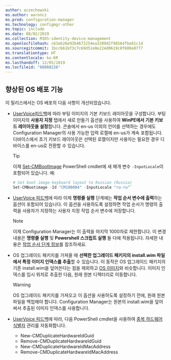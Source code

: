 ```yaml
---
author: aczechowski
ms.author: aaroncz
ms.prod: configuration-manager
ms.technology: configmgr-other
ms.topic: include
ms.date: 08/02/2019
ms.collection: M365-identity-device-management
ms.openlocfilehash: c63eb26e93b4672254ea3209d2f96564fbe81c1d
ms.sourcegitcommit: 1bccb61bf3c7c69d51e0e224d0619c8f608e8777
ms.translationtype: HT
ms.contentlocale: ko-KR
ms.lasthandoff: 12/05/2019
ms.locfileid: "68860226"
---
```

## <a name="bkmk_osd"></a> 향상된 OS 배포 기능

이 릴리스에서는 OS 배포의 다음 사항이 개선되었습니다.

- [UserVoice피드백](https://configurationmanager.uservoice.com/forums/300492-ideas/suggestions/35370691-ability-to-specify-the-keyboard-layout-in-the-boot)에 따라 부팅 이미지의 기본 키보드 레이아웃을 구성합니다. 부팅 이미지의 **사용자 지정** 탭에서 새로 만들기 옵션을 사용하여 **WinPE에서 기본 키보드 레이아웃을 설정**합니다. 콘솔에서 en-us 이외의 언어를 선택하는 경우에도 Configuration Manager의 사용 가능한 입력 로캘에 en-us가 계속 포함됩니다. 디바이스에서 초기 키보드 레이아웃은 선택된 로캘이지만 사용자는 필요한 경우 디바이스를 en-us로 전환할 수 있습니다.<!-- 4910348 -->

    > [!Tip]
    > 이제 [Set-CMBootImage](https://docs.microsoft.com/powershell/module/configurationmanager/set-cmbootimage?view=sccm-ps) PowerShell cmdlet에 새 매개 변수 `-InputLocale`이 포함되어 있습니다. 예:
    >
    > ```PowerShell
    > # Set boot image keyboard layout to Russian (Russia)
    > Set-CMBootimage -Id "CM100004" -InputLocale "ru-ru"`
    > ```

- [UserVoice 피드백](https://configurationmanager.uservoice.com/forums/300492-ideas/suggestions/37927843-store-output-of-run-command-line-to-tsenv-with-ru)에 따라 이제 **명령줄 실행** 단계에는 **작업 순서 변수에 출력**하는 옵션이 포함되어 있습니다. 이 옵션을 사용하도록 설정하면 작업 순서가 명령의 출력을 사용자가 지정하는 사용자 지정 작업 순서 변수에 저장합니다.<!-- 4798352  -->

    > [!Note]  
    > 이제 Configuration Manager는 이 출력을 마지막 1000자로 제한합니다. 이 변경 내용은 **명령줄 실행** 및 **Powershell 스크립트 실행** 둘 다에 적용됩니다. 자세한 내용은 [작업 순서 단계 정보](/sccm/osd/understand/task-sequence-steps)를 참조하세요.

- OS 업그레이드 패키지를 가져올 때 **선택한 업그레이드 패키지의 install.wim 파일에서 특정 이미지 인덱스를 추출**할 수 있습니다. 이 동작은 OS 업그레이드 패키지의 기존 install.wim을 덮어쓴다는 점을 제외하고 [OS 이미지](/sccm/osd/get-started/manage-operating-system-images#BKMK_AddOSImages)와 비슷합니다. 이미지 인덱스를 임시 위치로 추출한 다음, 원래 원본 디렉터리로 이동합니다.<!-- 4931110 -->

    > [!Warning]  
    > OS 업그레이드 패키지를 가져오고 이 옵션을 사용하도록 설정하기 전에, 원래 원본 파일을 백업해야 합니다. Configuration Manager는 원본의 install.wim을 덮어써서 추출된 이미지 인덱스를 사용합니다.

- [UserVoice 피드백](https://configurationmanager.uservoice.com/forums/300492-ideas/suggestions/18509686-create-a-powershell-cmdlet-too-add-edit-remove-dup)에 따라, 다음 PowerShell cmdlet을 사용하여 [중복 하드웨어 식별자](/sccm/osd/deploy-use/use-pxe-to-deploy-windows-over-the-network#manage-duplicate-hardware-identifiers) 관리를 자동화합니다.<!-- 4852819 -->
    - New-CMDuplicateHardwareIdGuid
    - Remove-CMDuplicateHardwareIdGuid
    - New-CMDuplicateHardwareIdMacAddress
    - Remove-CMDuplicateHardwareIdMacAddress

